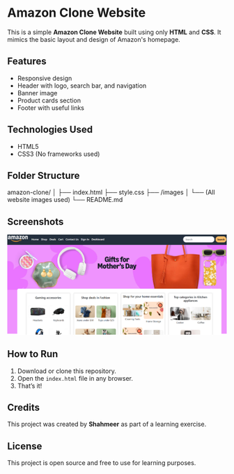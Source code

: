 # Amazon Clone Website

This is a simple **Amazon Clone Website** built using only **HTML** and **CSS**. It mimics the basic layout and design of Amazon's homepage.

## Features

- Responsive design
- Header with logo, search bar, and navigation
- Banner image
- Product cards section
- Footer with useful links

## Technologies Used

- HTML5
- CSS3 (No frameworks used)

## Folder Structure
amazon-clone/
│
├── index.html
├── style.css
├── /images
│ └── (All website images used)
└── README.md


## Screenshots

![Homepage](images/homepage.png.png)


## How to Run

1. Download or clone this repository.
2. Open the `index.html` file in any browser.
3. That’s it!

## Credits

This project was created by **Shahmeer** as part of a learning exercise.

## License

This project is open source and free to use for learning purposes.

